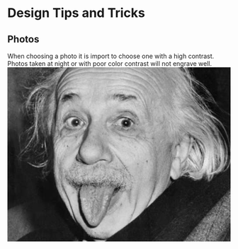 <h1> Design Tips and Tricks </h1>
<h2>Photos</h2>
When choosing a photo it is import to choose one with a high contrast. Photos taken at night or with poor color contrast will not engrave well.
<div>
<img src= "https://raw.githubusercontent.com/SkillMillNYC/productPhotos/master/documents/design%20tips%20and%20tricks/photos/alberteinste_good.jpg"/><img src=""/>
</div>
